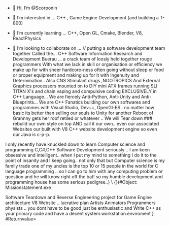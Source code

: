 - 👋 Hi, I’m @Scorponin
- 👀 I’m interested in ... C++ , Game Engine Development (and building a T-800)

- 🌱 I’m currently learning ... C++, Open GL, Cmake, Blender, V8, ReactPhysics

- 💞️ I’m looking to collaborate on ...
// putting a software development team together Called the...  C++ Software Information Research and Development Buerau ... a crack team of loosly held together rouge programmers
With what we lack in skill or organisation or efficiency we make up for with sheer hardcore-ness often going without sleep or food or proper equipment and making up for it with 
Ingenuity and Determination.. Also CNS Stimulant drugs ,NOOTROPICS And External Graphics processors mounted on to DIY mini ATX frames running SLI TITAN X's and chain vaping and
compulsive coding EXCLUSIVELY in C++ Language... We are fiercely Anti-Python, Anti-Unity and Anti-Blueprints... We are C++ Fanatics building our own softwares and programmes with
Visual Studio, Dev++, OpenGl-ES.. no matter how basic its better than selling our souls to Unity for another Reboot of Grannny gets her roof retiled or whatever .. We will Tear
down ### rebuild our own style on top AND call it our own.. even our associated Websites our built with V8 C++ website development engine so even our Java is c-p-p.

I only recently have knuckled down to learn Computer science and programming C,C#,C++ Software Development seriously .. I am keen obsessive and intelligent.. when I put my mind
to something I do it to the point of insanity and I keep going.. not only that but Computer science is my family trade one of my uncles is the top 10 or 15 people in the world for
C language programming  .. so I can go to him with any computing problem or question and he will know right off the bat!  so my humble development and programming house has some
serious pedigree..} \\
{}(#Object: Missionstatement.exe

Software Teardown and Reverse Engineering project for Game Engine architecture
V8 Website .. lucrative plan
Artists Animators Programmers physists .. you dont have to be good just be enthusiastic and Write C++ as your primary code and have a decent system.workstation.enviroment }
#Returnvalue=


<!---
Scorponin/Scorponin is a ✨ special ✨ repository because its `README.md` (this file) appears on your GitHub profile.
You can click the Preview link to take a look at your changes.
--->
